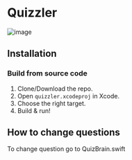 # Quizzler


![image](http://jahn.pl/screens/quizzler-presentation.png)


## Installation

### Build from source code

1. Clone/Download the repo.
2. Open `quizzler.xcodeproj` in Xcode.
3. Choose the right target.
4. Build & run!


## How to change questions

To change question go to QuizBrain.swift
